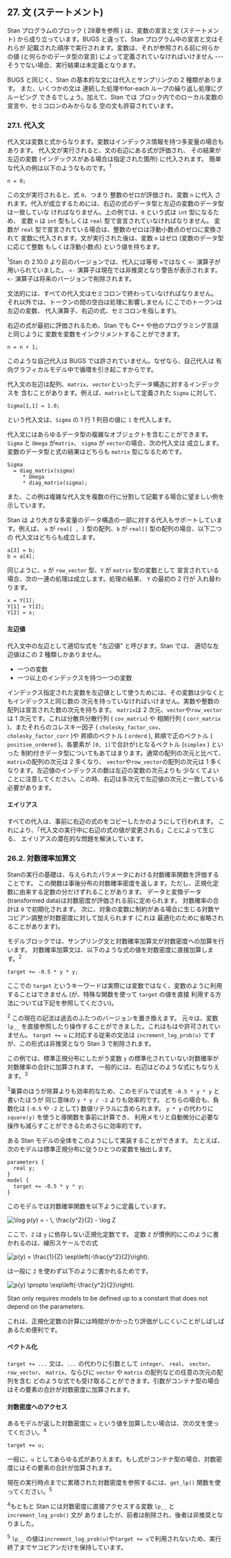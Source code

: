 
## 27. 文 (ステートメント)

Stan プログラムのブロック ( 28章を参照 ) は、変数の宣言と文 (ステートメント)
から成り立っています。BUGS と違って、Stan プログラム中の宣言と文はそれらが
記載された順序で実行されます。変数は、それが参照される前に何らかの値 (と何らかのデータ型の宣言)
によって定義されていなければいけません --- そうでない場合、実行結果は未定義となります。

BUGS と同じく、Stan の基本的な文には代入とサンプリングの 2 種類があります。
また、いくつかの文は 連続した処理やfor-each ループの繰り返し処理にグルーピング
できるでしょう。加えて、Stan では ブロック内でのローカル変数の宣言や、セミコロンのみからなる
空の文も許容されています。

### 27.1. 代入文

代入文は変数と式からなります。変数はインデックス情報を持つ多変量の場合もあります。
代入文が実行されると、文の右辺にある式が評価され、
その結果が左辺の変数 (インデックスがある場合は指定された箇所) に代入されます。
簡単な代入の例は以下のようなものです。<sup>1</sup>

<!--
以降も原文には都度 (indexed) の記載があるが、日本語で簡潔に記載できる語がないため省略
-->

```
n = 0;
```

この文が実行されると、式 ``0``、つまり 整数のゼロが評価され、変数 ``n`` に代入
されます。代入が成立するためには、右辺の式のデータ型と左辺の変数のデータ型は一致していな
ければなりません。上の例では、``0`` という式は ``int`` 型になるため、
変数 ``n`` は ``int`` 型もしくは ``real`` 型で宣言されていなければなりません。
変数が ``real`` 型で宣言されている場合は、整数のゼロは浮動小数点のゼロに変換されて
変数に代入されます。文が実行された後は、変数 ``n`` はゼロ (変数のデータ型に応じて整数
もしくは浮動小数点) という値を持ちます。

<sup>1</sup>Stan の 2.10.0 より前のバージョンでは、代入には等号 `=`ではなく `<-` 演算子が用いられていました。
`<-` 演算子は現在では非推奨となり警告が表示されます。`<-` 演算子は将来のバージョンで削除されます。

文法的には、すべての代入文はセミコロンで終わっていなければなりません。
それ以外では、トークンの間の空白は処理に影響しません (ここでのトークンは左辺の変数、
代入演算子、右辺の式、セミコロンを指します)。

右辺の式が最初に評価されるため、Stan でも C++ や他のプログラミング言語と同じように
変数を変数をインクリメントすることができます。

```
n = n + 1;
```

このような自己代入は BUGS では許されていません。なぜなら、自己代入は
有向グラフィカルモデル中で循環を引き起こすからです。

代入文の左辺は配列、``matrix``、``vector``といったデータ構造に対するインデックスを
含むことがあります。例えば、``matrix``として定義された ``Sigma`` に対して、

```
Sigma[1,1] = 1.0;
```

という代入文は、``Sigma`` の 1 行 1 列目の値に ``1`` を代入します。

代入文にはあらゆるデータ型の複雑なオブジェクトを含むことができます。
``Sigma`` と ``Omega`` が``matrix``、 ``sigma`` が ``vector``の場合、次の代入文は
成立します。変数のデータ型と式の結果はどちらも ``matrix`` 型になるためです。

```
Sigma
  = diag_matrix(sigma)
     * Omega
     * diag_matrix(sigma);
```

また、この例は複雑な代入文を複数の行に分割して記載する場合に望ましい例を
示しています。

Stan は より大きな多変量のデータ構造の一部に対する代入もサポートしています。例えば、
``a`` が ``real[ , ]`` 型の配列、``b`` が ``real[]`` 型の配列の場合、以下二つの
代入文はどちらも成立します。

```
a[3] = b;
b = a[4];
```

同じように、``x`` が ``row_vector`` 型、``Y`` が ``matrix`` 型の変数として
宣言されている場合、次の一連の処理は成立します。処理の結果、 ``Y`` の最初の 2 行が
入れ替わります。

```
x = Y[1];
Y[1] = Y[2];
Y[2] = x;
```

#### 左辺値

代入文中の左辺として適切な式を "左辺値" と呼びます。Stan では、
適切な左辺値はこの 2 種類しかありません。

- 一つの変数
- 一つ以上のインデックスを持つ一つの変数

インデックス指定された変数を左辺値として使うためには、その変数は少なくともインデックスと同じ数の
次元を持っていなければいけません。実数や整数の配列は宣言された数の次元を持ちます。
``matrix``は 2 次元、``vector``や``row_vector``は 1 次元です。これは分散共分散行列 ( ``cov_matrix``) や
相関行列 ( ``corr_matrix`` )、またそれらのコレスキー因子 ( ``cholesky_factor_cov``、
``cholesky_factor_corr`` )や 昇順のベクトル ( ``orderd`` ), 昇順で正のベクトル
( ``positive_ordered`` )、各要素が ``[0, 1]``で合計が``1``となるベクトル (``simplex`` ) といった
制約付きデータ型についてもあてはまります。通常の配列の次元と比べて、``matrix``の配列の次元は 2 多くなり、
``vector``や``row_vector``の配列の次元は 1 多くなります。左辺値のインデックスの数は左辺の変数の次元よりも
少なくてよいことに注意してください。この時、右辺は多次元で左辺値の次元と一致している必要があります。

<!--
日本語訳した場合にデータ型との対応がわからなくなるため型を追記。
Multiple Indexes の内容は上と重複 (原文の誤植?)のため省略。
-->

#### エイリアス

すべての代入は、事前に右辺の式のをコピーしたかのようにして行われます。
これにより、「代入文の実行中に右辺の式の値が変更される」ことによって生じる、
エイリアスの潜在的な問題を解決しています。

### 26.2. 対数確率加算文

Stanの実行の基礎は、与えられたパラメータにおける対数確率関数を評価することです。
この関数は事後分布の対数確率密度を返します。ただし、正規化定数に由来する定数の分だけずれることがあります。
データと変換データ (transformed data)は対数密度が評価される前に定められます。
対数確率の合計は ``0`` で初期化されます。
次に、対象の変数に制約がある場合に生じる対数ヤコビアン調整が対数密度に対して加えられます (これは
最適化のために省略されることがあります)。

モデルブロックでは、サンプリング文と対数確率加算文が対数密度への加算を行います。
対数確率加算文は、以下のような式の値を対数密度に直接加算します。<sup>2</sup>

```
target += -0.5 * y * y;
```

ここでの ``target`` というキーワードは実際には変数ではなく、変数のように利用することはできません
(が、特殊な関数を使って ``target`` の値を直接 利用する方法については下記を参照してください)。

<sup>2</sup> この現在の記法は過去のふたつのバージョンを置き換えます。
元々は、変数 ``lp__`` を直接参照したり操作することができました。これはもはや許可されていません。
`target += u` に対応する従来の文法は `increment_log_prob(u)` ですが、この形式は非推奨となり Stan 3 で削除されます。

この例では、標準正規分布にしたがう変数 ``y`` の標準化されていない対数確率が対数確率の合計に加算されます。
一般的には、右辺はどのような式にもなりえます。<sup>3</sup>

<sup>3</sup>乗算のほうが除算よりも効率的なため、このモデルでは式を ``-0.5 * y * y`` と書いたほうが
同じ意味の ``y * y / -2`` よりも効率的です。
どちらの場合も、負数化は (`-0.5` や `-2` として) 数値リテラルに含められます。
`y * y` の代わりに `square(y)` を使うと導関数を事前に計算でき、
利用メモリと自動微分に必要な操作も減らすことができるためさらに効率的です。

ある Stan モデルの全体をこのようにして実装することができます。
たとえば、次のモデルは標準正規分布に従うひとつの変数を抽出します。

```
parameters {
  real y;
}
model {
  target += -0.5 * y * y;
}
```

このモデルでは対数確率関数を以下ように定義しています。

![$$\log p(y) = - \, \frac{y^2}{2} - \log Z$$](fig/fig01.png)

ここで、``Z`` は ``y`` に依存しない正規化定数です。
定数 ``Z`` が慣例的にこのように書かれるのは、線形スケールでの式

![$$p(y) = \frac{1}{Z} \exp\left(-\frac{y^2}{2}\right).$$](fig/fig02.png)

は一般に ``Z`` を使わず以下のように書かれるためです。

![$$p(y) \propto \exp\left(-\frac{y^2}{2}\right).$$](fig/fig03.png)

Stan only requires models to be defined up to a constant that does not depend
on the parameters.　

<!--
意味が取れない。"parameter に関係しない定数は省略できる"ではないのか?
Stan only requires models to be defined up to a constant that depends
on the parameters.　
-->

これは、正規化定数の計算には時間がかかったり評価がしにくいことがしばしばあるため便利です。


#### ベクトル化

`target += ...` 文は、`...` の代わりに引数として `integer`、 `real`、 `vector`、 `row_vector`、
`matrix`、ならびに `vector` や `matrix` の配列などの任意の次元の配列を含む
どのような式でも受け取ることができます。引数がコンテナ型の場合はその要素の合計が対数密度に加算されます。

#### 対数密度へのアクセス

あるモデルが返した対数密度に `u` という値を加算したい場合は、次の文を使ってください。<sup>4</sup>

```
target += u;
```

一般に、`u` としてあらゆる式がありえます。もし式がコンテナ型の場合、対数密度にはその要素の合計が加算されます。

現在の実行時点までに累積された対数密度を参照するには、`get_lp()` 関数を使ってください。<sup>5</sup>

<sup>4</sup>もともと Stan には対数密度に直接アクセスする変数 ``lp__`` と　``increment_log_prob()`` 文が
ありましたが、前者は削除され、後者は非推奨となりました。

<sup>5</sup> `lp__` の値は`increment_log_prob(u)`や`target += u`で利用されないため、実行終了までヤコビアンだけを保持しています。
